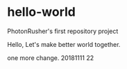 # hello-world
PhotonRusher's first repository project

Hello, Let's make better world together.

one more change. 20181111
22
